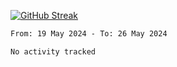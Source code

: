 [![GitHub Streak](https://streak-stats.demolab.com?user=renren-017&theme=sea&hide_border=true&background=DD272700)](https://git.io/streak-stats)

<!--START_SECTION:waka-->

```txt
From: 19 May 2024 - To: 26 May 2024

No activity tracked
```

<!--END_SECTION:waka-->

